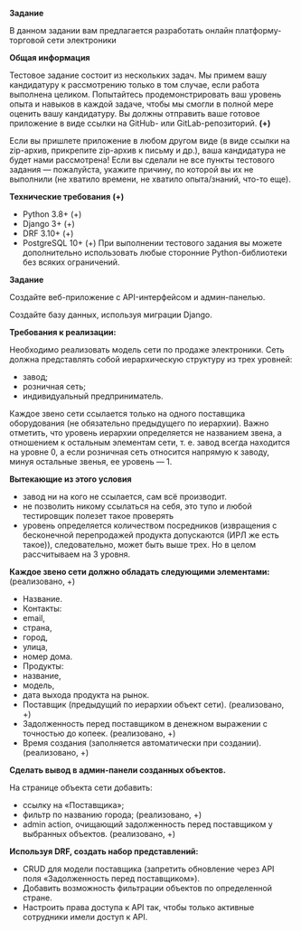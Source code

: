 **Задание**

В данном задании вам предлагается разработать онлайн платформу-торговой сети электроники

**Общая информация**

Тестовое задание состоит из нескольких задач. Мы примем вашу кандидатуру к рассмотрению только в том случае, если работа выполнена целиком. Попытайтесь продемонстрировать ваш уровень опыта и навыков в каждой задаче, чтобы мы смогли в полной мере оценить вашу кандидатуру.
Вы должны отправить ваше готовое приложение в виде ссылки на GitHub- или GitLab-репозиторий. **(+)**

Если вы пришлете приложение в любом другом виде (в виде ссылки на zip-архив, прикрепите zip-архив к письму и др.), ваша кандидатура не будет нами рассмотрена!
Если вы сделали не все пункты тестового задания — пожалуйста, укажите причину, по которой вы их не выполнили (не хватило времени, не хватило опыта/знаний, что-то еще).

**Технические требования** **(+)**
- Python 3.8+ (+)
- Django 3+ (+)
- DRF 3.10+ (+)
- PostgreSQL 10+ (+)
При выполнении тестового задания вы можете дополнительно использовать любые сторонние Python-библиотеки без всяких ограничений.

**Задание**

Создайте веб-приложение с API-интерфейсом и админ-панелью.

Создайте базу данных, используя миграции Django.


**Требования к реализации:**

Необходимо реализовать модель сети по продаже электроники.
Сеть должна представлять собой иерархическую структуру из трех уровней:

- завод;
- розничная сеть;
- индивидуальный предприниматель.

Каждое звено сети ссылается только на одного поставщика оборудования (не обязательно предыдущего по иерархии). Важно отметить, что уровень иерархии определяется не названием звена, а отношением к остальным элементам сети, т. е. завод всегда находится на уровне 0, а если розничная сеть относится напрямую к заводу, минуя остальные звенья, ее уровень — 1.

**Вытекающие из этого условия**

- завод ни на кого не ссылается, сам всё производит.
- не позволить никому ссылаться на себя, это тупо и любой тестировщик полезет такое проверять
- уровень определяется количеством посредников (извращения с бесконечной перепродажей продукта допускаются (ИРЛ же есть такое)), следовательно, может быть выше трех. Но в целом рассчитываем на 3 уровня.


**Каждое звено сети должно обладать следующими элементами:** (реализовано, +)
- Название.
- Контакты:
- email,
- страна,
- город,
- улица,
- номер дома.
- Продукты:
- название,
- модель,
- дата выхода продукта на рынок.
- Поставщик (предыдущий по иерархии объект сети). (реализовано, +)
- Задолженность перед поставщиком в денежном выражении с точностью до копеек. (реализовано, +)
- Время создания (заполняется автоматически при создании). (реализовано, +)

**Сделать вывод в админ-панели созданных объектов.**

На странице объекта сети добавить:
- ссылку на «Поставщика»;
- фильтр по названию города; (реализовано, +)
- admin action, очищающий задолженность перед поставщиком у выбранных объектов. (реализовано, +)


**Используя DRF, создать набор представлений:**

- CRUD для модели поставщика (запретить обновление через API поля «Задолженность перед поставщиком»).
- Добавить возможность фильтрации объектов по определенной стране.
- Настроить права доступа к API так, чтобы только активные сотрудники имели доступ к API.